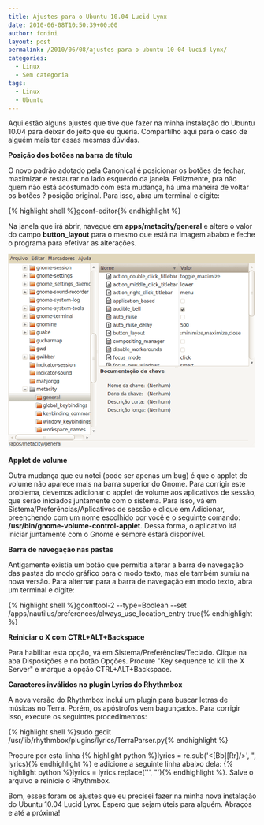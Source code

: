 ```yaml
---
title: Ajustes para o Ubuntu 10.04 Lucid Lynx
date: 2010-06-08T10:50:39+00:00
author: fonini
layout: post
permalink: /2010/06/08/ajustes-para-o-ubuntu-10-04-lucid-lynx/
categories:
  - Linux
  - Sem categoria
tags:
  - Linux
  - Ubuntu
---
```

Aqui estão alguns ajustes que tive que fazer na minha instalação do Ubuntu 10.04 para deixar do jeito que eu queria. Compartilho aqui para o caso de alguém mais ter essas mesmas dúvidas. 

**Posição dos botões na barra de título**

O novo padrão adotado pela Canonical é posicionar os botões de fechar, maximizar e restaurar no lado esquerdo da janela. Felizmente, pra não quem não está acostumado com esta mudança, há uma maneira de voltar os botões ? posição original. Para isso, abra um terminal e digite:

{% highlight shell %}gconf-editor{% endhighlight %}

Na janela que irá abrir, navegue em **apps/metacity/general** e altere o valor do campo **button_layout** para o mesmo que está na imagem abaixo e feche o programa para efetivar as alterações.

![](/images/gconf-editor.png)

**Applet de volume**

Outra mudança que eu notei (pode ser apenas um bug) é que o applet de volume não aparece mais na barra superior do Gnome. Para corrigir este problema, devemos adicionar o applet de volume aos aplicativos de sessão, que serão iniciados juntamente com o sistema. Para isso, vá em Sistema/Preferências/Aplicativos de sessão e clique em Adicionar, preenchendo com um nome escolhido por você e o seguinte comando: **/usr/bin/gnome-volume-control-applet**. Dessa forma, o aplicativo irá iniciar juntamente com o Gnome e sempre estará disponível.

**Barra de navegação nas pastas**

Antigamente existia um botão que permitia alterar a barra de navegação das pastas do modo gráfico para o modo texto, mas ele também sumiu na nova versão. Para alternar para a barra de navegação em modo texto, abra um terminal e digite:

{% highlight shell %}gconftool-2 --type=Boolean --set /apps/nautilus/preferences/always_use_location_entry true{% endhighlight %}

**Reiniciar o X com CTRL+ALT+Backspace**

Para habilitar esta opção, vá em Sistema/Preferências/Teclado. Clique na aba Disposições e no botão Opções. Procure "Key sequence to kill the X Server" e marque a opção CTRL+ALT+Backspace.

**Caracteres inválidos no plugin Lyrics do Rhythmbox**

A nova versão do Rhythmbox inclui um plugin para buscar letras de músicas no Terra. Porém, os apóstrofos vem bagunçados. Para corrigir isso, execute os seguintes procedimentos:

{% highlight shell %}sudo gedit /usr/lib/rhythmbox/plugins/lyrics/TerraParser.py{% endhighlight %}

Procure por esta linha {% highlight python %}lyrics = re.sub('<[Bb][Rr]/>', ", lyrics){% endhighlight %} e adicione a seguinte linha abaixo dela: {% highlight python %}lyrics = lyrics.replace('&#039;', "'){% endhighlight %}. Salve o arquivo e reinicie o Rhythmbox.

Bom, esses foram os ajustes que eu precisei fazer na minha nova instalação do Ubuntu 10.04 Lucid Lynx. Espero que sejam úteis para alguém. Abraços e até a próxima!